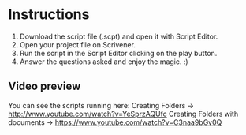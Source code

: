 # Instructions

1. Download the script file (.scpt) and open it with Script Editor.
2. Open your project file on Scrivener.
3. Run the script in the Script Editor clicking on the play button.
4. Answer the questions asked and enjoy the magic. :)

## Video preview

You can see the scripts running here: 
Creating Folders -> http://www.youtube.com/watch?v=YeSprzAQUfc
Creating Folders with documents -> https://www.youtube.com/watch?v=C3naa9bGv0Q
